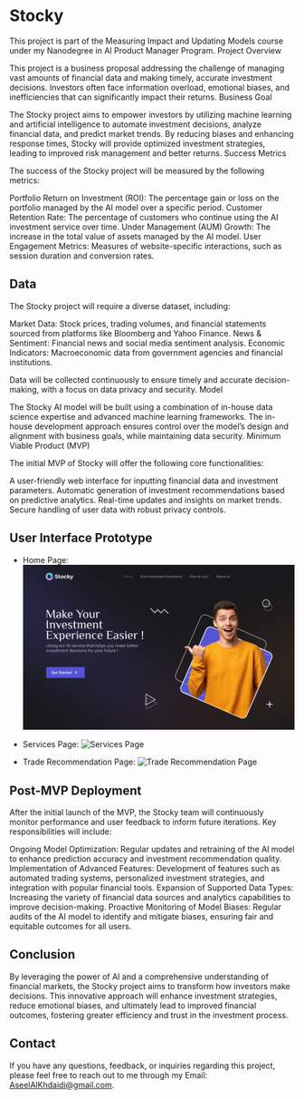 <h1 style="font-weight:bold" > Stocky </h1>

This project is part of the Measuring Impact and Updating Models course under my Nanodegree in AI Product Manager Program.
Project Overview

This project is a business proposal addressing the challenge of managing vast amounts of financial data and making timely, accurate investment decisions. Investors often face information overload, emotional biases, and inefficiencies that can significantly impact their returns.
Business Goal

The Stocky project aims to empower investors by utilizing machine learning and artificial intelligence to automate investment decisions, analyze financial data, and predict market trends. By reducing biases and enhancing response times, Stocky will provide optimized investment strategies, leading to improved risk management and better returns.
Success Metrics

The success of the Stocky project will be measured by the following metrics:

Portfolio Return on Investment (ROI): The percentage gain or loss on the portfolio managed by the AI model over a specific period.
    Customer Retention Rate: The percentage of customers who continue using the AI investment service over time.
    Under Management (AUM) Growth: The increase in the total value of assets managed by the AI model.
    User Engagement Metrics: Measures of website-specific interactions, such as session duration and conversion rates.

## Data

The Stocky project will require a diverse dataset, including:

 Market Data: Stock prices, trading volumes, and financial statements sourced from platforms like Bloomberg and Yahoo Finance.
    News & Sentiment: Financial news and social media sentiment analysis.
    Economic Indicators: Macroeconomic data from government agencies and financial institutions.

Data will be collected continuously to ensure timely and accurate decision-making, with a focus on data privacy and security.
Model

The Stocky AI model will be built using a combination of in-house data science expertise and advanced machine learning frameworks. The in-house development approach ensures control over the model’s design and alignment with business goals, while maintaining data security.
Minimum Viable Product (MVP)

The initial MVP of Stocky will offer the following core functionalities:

 A user-friendly web interface for inputting financial data and investment parameters.
    Automatic generation of investment recommendations based on predictive analytics.
    Real-time updates and insights on market trends.
    Secure handling of user data with robust privacy controls.


## User Interface Prototype 
- Home Page:
![Home Image](https://github.com/xaseelx/ai-product-manager-nanodegree/blob/Project-3-Creating-an-AI-Product-Business-Proposal/Landing%20Page.png?raw=true)
- Services Page:
![Services Page]([https://github.com/user-attachments/assets/f663353a-0c7d-4592-b6ce-56ab6a194deb](https://github.com/xAseelx/AI-Product-Manager-Nanodegree/blob/Project-3-Creating-an-AI-Product-Business-Proposal/Services%20Page.png))

- Trade Recommendation Page:
![Trade Recommendation Page]([https://github.com/user-attachments/assets/e687a76f-0968-410c-882f-a7ee12126e44](https://github.com/xAseelx/AI-Product-Manager-Nanodegree/blob/Project-3-Creating-an-AI-Product-Business-Proposal/Interaction%20Page.png))

## Post-MVP Deployment

After the initial launch of the MVP, the Stocky team will continuously monitor performance and user feedback to inform future iterations. Key responsibilities will include:

Ongoing Model Optimization: Regular updates and retraining of the AI model to enhance prediction accuracy and investment recommendation quality.
    Implementation of Advanced Features: Development of features such as automated trading systems, personalized investment strategies, and integration with popular financial tools.
    Expansion of Supported Data Types: Increasing the variety of financial data sources and analytics capabilities to improve decision-making.
    Proactive Monitoring of Model Biases: Regular audits of the AI model to identify and mitigate biases, ensuring fair and equitable outcomes for all users.

## Conclusion

By leveraging the power of AI and a comprehensive understanding of financial markets, the Stocky project aims to transform how investors make decisions. This innovative approach will enhance investment strategies, reduce emotional biases, and ultimately lead to improved financial outcomes, fostering greater efficiency and trust in the investment process.
## Contact

If you have any questions, feedback, or inquiries regarding this project, please feel free to reach out to me through my Email: AseelAlKhdaidi@gmail.com.
